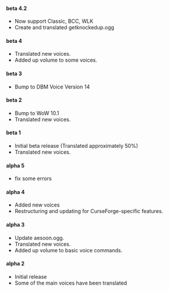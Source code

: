 #### beta 4.2

- Now support Classic, BCC, WLK
- Create and translated getknockedup.ogg

#### beta 4

- Translated new voices.
- Added up volume to some voices.

#### beta 3

- Bump to DBM Voice Version 14

#### beta 2

- Bump to WoW 10.1
- Translated new voices.

#### beta 1

- Initial beta release (Translated approximately 50%)
- Translated new voices.

#### alpha 5

- fix some errors

#### alpha 4

- Added new voices
- Restructuring and updating for CurseForge-specific features.

#### alpha 3

- Update aesoon.ogg.
- Translated new voices.
- Added up volume to basic voice commands.

#### alpha 2

- Initial release
- Some of the main voices have been translated
